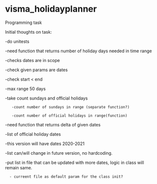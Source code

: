 # visma_holidayplanner
Programming task

Initial thoughts on task:

-do unitests

-need function that returns number of holiday days needed in time range

   -checks dates are in scope
   
   -check given params are dates
   
   -check start < end
   
   -max range 50 days
   
   -take count sundays and official holidays
   
       -count number of sundays in range (separate function?)
       
       -count number of official holidays in range(function)   
       
-need function that returns delta of given dates

-list of official holiday dates

   -this version will have dates 2020-2021
   
   -list can/will change in future version, no hardcoding.
   
   -put list in file that can be updated with more dates, logic in class will remain same.
   
      - curreent file as default param for the class init?
      
   
